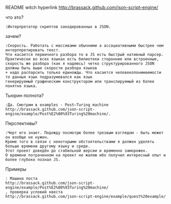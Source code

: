 README witch hyperlink http://brassack.github.com/json-script-engine/

что это?

	:Интерпретатор скриптов закодированных в JSON.
зачем?

	:Скорость. Работать с массивами обычними а ассоциативными быстрее чем интерппретировать текст. 
	Что касается первичного разбора то в JS есть быстрый нативный парсер. 
	Практически во всех языках есть билиотеки сторонние или встроенные, 
	скорость же разбора (как я надеюсь) четко структурированного JSON должны быть выше скорости разбора языков 
	+ надо распарсить только единожды. Что касается человекопонимаемости то данныя язык подразумевался как язык 
	генерируемый графическим конструктором или транслируемый из более понятно языка.
Тьюрин полнота?

	:Да. Смотрим в examples - Post–Turing machine 
	http://brassack.github.com/json-script-engine/example/Post%E2%80%93Turing%20machine/.
Перспективы?

	:Черт его знает. Подожду посмотрю более трезвым взглядом - быть может он вообще не нужен. 
	Кроме того в связи с некоторыми обстоятельствами я должен уделять больше времени другому языку и среде. 
	Этот проект доведён до стабильной версии и временно заморожен. 
	О времени потраченном на проект не жалею ибо получил интересный опыт и более глубоко познал JS.
	
Примеры

	: Машина поста
	http://brassack.github.com/json-script-engine/example/Post%E2%80%93Turing%20machine/
	, проверка условий квеста
	http://brassack.github.com/json-script-engine/example/quest%20example/
